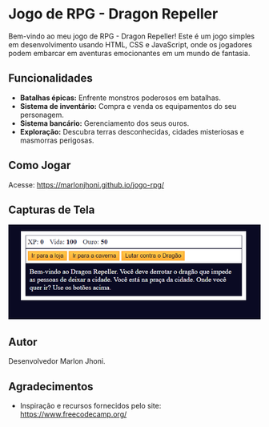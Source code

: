 # Jogo de RPG - Dragon Repeller

Bem-vindo ao meu jogo de RPG - Dragon Repeller! Este é um jogo simples em desenvolvimento usando HTML, CSS e JavaScript, onde os jogadores podem embarcar em aventuras emocionantes em um mundo de fantasia.

## Funcionalidades

- **Batalhas épicas:** Enfrente monstros poderosos em batalhas.
- **Sistema de inventário:** Compra e venda os equipamentos do seu personagem.
- **Sistema bancário:** Gerenciamento dos seus ouros.
- **Exploração:** Descubra terras desconhecidas, cidades misteriosas e masmorras perigosas.

## Como Jogar

Acesse: https://marlonjhoni.github.io/jogo-rpg/

## Capturas de Tela

![alt text](image.png)

## Autor

Desenvolvedor Marlon Jhoni.

## Agradecimentos

- Inspiração e recursos fornecidos pelo site: https://www.freecodecamp.org/
